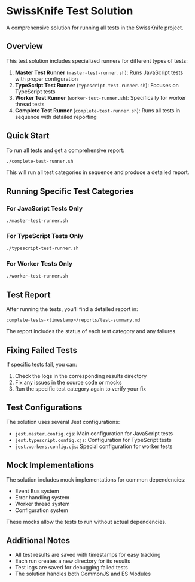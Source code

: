 # SwissKnife Test Solution

A comprehensive solution for running all tests in the SwissKnife project.

## Overview

This test solution includes specialized runners for different types of tests:

1. **Master Test Runner** (`master-test-runner.sh`): Runs JavaScript tests with proper configuration
2. **TypeScript Test Runner** (`typescript-test-runner.sh`): Focuses on TypeScript tests
3. **Worker Test Runner** (`worker-test-runner.sh`): Specifically for worker thread tests
4. **Complete Test Runner** (`complete-test-runner.sh`): Runs all tests in sequence with detailed reporting

## Quick Start

To run all tests and get a comprehensive report:

```bash
./complete-test-runner.sh
```

This will run all test categories in sequence and produce a detailed report.

## Running Specific Test Categories

### For JavaScript Tests Only

```bash
./master-test-runner.sh
```

### For TypeScript Tests Only

```bash
./typescript-test-runner.sh
```

### For Worker Tests Only

```bash
./worker-test-runner.sh
```

## Test Report

After running the tests, you'll find a detailed report in:

```
complete-tests-<timestamp>/reports/test-summary.md
```

The report includes the status of each test category and any failures.

## Fixing Failed Tests

If specific tests fail, you can:

1. Check the logs in the corresponding results directory
2. Fix any issues in the source code or mocks
3. Run the specific test category again to verify your fix

## Test Configurations

The solution uses several Jest configurations:

- `jest.master.config.cjs`: Main configuration for JavaScript tests
- `jest.typescript.config.cjs`: Configuration for TypeScript tests
- `jest.workers.config.cjs`: Special configuration for worker tests

## Mock Implementations

The solution includes mock implementations for common dependencies:

- Event Bus system
- Error handling system
- Worker thread system
- Configuration system

These mocks allow the tests to run without actual dependencies.

## Additional Notes

- All test results are saved with timestamps for easy tracking
- Each run creates a new directory for its results
- Test logs are saved for debugging failed tests
- The solution handles both CommonJS and ES Modules
